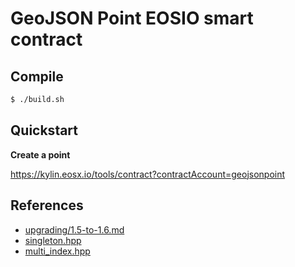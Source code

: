 # GeoJSON Point EOSIO smart contract

## Compile

```bash
$ ./build.sh
```

## Quickstart

**Create a point**

https://kylin.eosx.io/tools/contract?contractAccount=geojsonpoint

## References

- [upgrading/1.5-to-1.6.md](https://github.com/EOSIO/eosio.cdt/blob/master/docs/upgrading/1.5-to-1.6.md)
- [singleton.hpp](https://github.com/EOSIO/eosio.cdt/blob/master/libraries/eosiolib/singleton.hpp)
- [multi_index.hpp](https://github.com/EOSIO/eosio.cdt/blob/master/libraries/eosiolib/multi_index.hpp)
